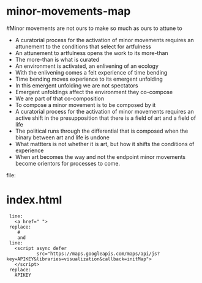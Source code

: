 # minor-movements-map

#Minor movements are not ours to make so much as ours to attune to
 - A curatorial process for the activation of minor movements requires an attunement to the conditions that select for artfulness
 - An attunement to artfulness opens the work to its more-than
 - The more-than is what is curated
 - An environment is activated, an enlivening of an ecology
 - With the enlivening comes a felt experience of time bending
 - Time bending moves experience to its emergent unfolding
 - In this emergent unfolding we are not spectators
 - Emergent unfoldings affect the environment they co-compose
 - We are part of that co-composition
 - To compose a minor movement is to be composed by it
 - A curatorial process for the activation of minor movements requires an active shift in the presupposition that there is a field of art and a field of life
 - The political runs through the differential that is composed when the binary between art and life is undone
 - What mattters is not whether it is art, but how it shifts the conditions of experience
 - When art becomes the way and not the endpoint minor movements become orientors for processes to come.


 file:
# index.html
     line:
       <a href=" ">
     replace:
        #
        and        
     line:
       <script async defer
               src="https://maps.googleapis.com/maps/api/js?key=APIKEY&libraries=visualization&callback=initMap">
       </script>
     replace:
       APIKEY
